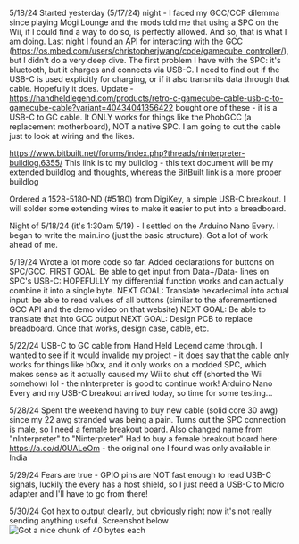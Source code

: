 5/18/24
Started yesterday (5/17/24) night - I faced my GCC/CCP dilemma since playing Mogi Lounge and the mods told me that using a SPC on the Wii, if I could find a way to do so, is perfectly allowed. And so, that is what I am doing.
Last night I found an API for interacting with the GCC (https://os.mbed.com/users/christopherjwang/code/gamecube_controller/), but I didn't do a very deep dive. The first problem I have with the SPC: it's bluetooth, but it charges and connects via USB-C.
I need to find out if the USB-C is used explicitly for charging, or if it also transmits data through that cable. Hopefully it does.
Update - https://handheldlegend.com/products/retro-c-gamecube-cable-usb-c-to-gamecube-cable?variant=40434041356422 bought one of these - it is a USB-C to GC cable. It ONLY works for things like the PhobGCC (a replacement motherboard), NOT a native SPC. I am going to cut the cable just to look at wiring and the likes.

https://www.bitbuilt.net/forums/index.php?threads/ninterpreter-buildlog.6355/
This link is to my buildlog - this text document will be my extended buildlog and thoughts, whereas the BitBuilt link is a more proper buildlog

Ordered a ‎1528-5180-ND‎ (#‎5180) from DigiKey, a simple USB-C breakout. I will solder some extending wires to make it easier to put into a breadboard.‎

Night of 5/18/24 (it's 1:30am 5/19) - I settled on the Arduino Nano Every. I began to write the main.ino (just the basic structure). Got a lot of work ahead of me.

5/19/24
Wrote a lot more code so far. Added declarations for buttons on SPC/GCC.
FIRST GOAL: Be able to get input from Data+/Data- lines on SPC's USB-C: HOPEFULLY my differential function works and can actually combine it into a single byte.
NEXT GOAL: Translate hexadecimal into actual input: be able to read values of all buttons (similar to the aforementioned GCC API and the demo video on that website)
NEXT GOAL: Be able to translate that into GCC output
NEXT GOAL: Design PCB to replace breadboard. Once that works, design case, cable, etc.

5/22/24
USB-C to GC cable from Hand Held Legend came through. I wanted to see if it would invalide my project - it does say that the cable only works for things like b0xx, and it only works on a modded SPC, which makes sense as it actually caused my Wii to shut off (shorted the Wii somehow) lol - the nInterpreter is good to continue work! Arduino Nano Every and my USB-C breakout arrived today, so time for some testing...

5/28/24
Spent the weekend having to buy new cable (solid core 30 awg) since my 22 awg stranded was being a pain. Turns out the SPC connection is male, so I need a female breakout board. Also changed name from "nInterpreter" to "Ninterpreter"
Had to buy a female breakout board here: https://a.co/d/0UALeOm - the original one I found was only available in India

5/29/24
Fears are true - GPIO pins are NOT fast enough to read USB-C signals, luckily the every has a host shield, so I just need a USB-C to Micro adapter and I'll have to go from there!

5/30/24
Got hex to output clearly, but obviously right now it's not really sending anything useful. Screenshot below
![Got a nice chunk of 40 bytes each](https://github.com/mmartini05/Ninterpreter/blob/main/Images/5.30.24.png)
